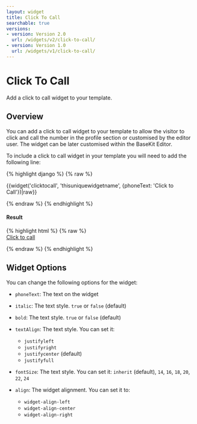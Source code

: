 ```yaml
---
layout: widget
title: Click To Call
searchable: true
versions:
- version: Version 2.0
  url: /widgets/v2/click-to-call/
- version: Version 1.0
  url: /widgets/v1/click-to-call/
---
```


# Click To Call

Add a click to call widget to your template.


## Overview
You can add a click to call widget to your template to allow the visitor to click and call the number in the profile section or customised by the editor user. The widget can be later customised within the BaseKit Editor.

To include a click to call widget in your template you will need to add the following line:

{% highlight django %}
{% raw %}

  {{widget('clicktocall', 'thisuniquewidgetname', {phoneText: 'Click to Call'})|raw}}

{% endraw %}
{% endhighlight %}


<h4>Result</h4>
{% highlight html %}
{% raw %}

<div id="page-zones__main-widgets__clicktocallWidget" data-name="clicktocall" class="widget  widget--zone-widget">
  <div class="bk-clicktocall  clicktocall  widget__clicktocall">
    <a href="tel:020123456789" class="phone-number-link  icon  icon--phone  clicktocall__phone-number-link  " >
    <span class="label  clicktocall__label">Click to call</span>
    </a>
  </div>
</div>

{% endraw %}
{% endhighlight %}

## Widget Options
You can change the following options for the widget:

* ```phoneText```: The text on the widget

* ```italic```: The text style. ```true``` or ```false``` (default)

* ```bold```: The text style. ```true``` or ```false``` (default)

* ```textAlign```: The text style. You can set it:

  * ```justifyleft```
  * ```justifyright```
  * ```justifycenter``` (default)
  * ```justifyfull```

* ```fontSize```: The text style. You can set it: 
```inherit``` (default), ```14```, ```16```, ```18```, ```20```, ```22```, ```24```

* ```align```: The widget alignment. You can set it to:

  * ```widget-align-left```
  * ```widget-align-center```
  * ```widget-align-right```
